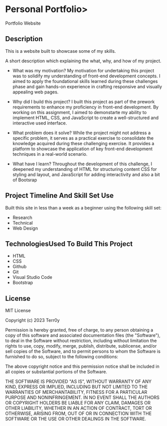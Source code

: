 # Personal Portfolio>
Portfolio Website


## Description
This is a website built to showcase some of my skills.

A short description which explaining the what, why, and how of my project. 

- What was my motivation?
   My motivation for undertaking this project was to solidify my understanding of front-end development concepts. I aimed to apply the foundational skills learned during these challenges phase and gain hands-on experience in crafting responsive and visually appealing web pages.

- Why did I build this project? 
   I built this project as part of the prework requirements to enhance my proficiency in front-end development. By working on this assignment, I aimed to demonstarte my ability to implement HTML, CSS, and JavaScript to create a well-structured and interactive used interface.

- What problem does it solve?
   While the project might not address a specific problem, it serves as a practical exercise to consolidate the knowledge acquired during these challenging exercise. It provides a platform to showcase the application of key front-end development techniques in a real-world scenario.

- What have I learn?
   Throughout the development of this challenge, I deepened my understanding of HTML for structuring content CSS for styling and layout, and JavaScript for adding interactivity and also a bit of Bootsrap
  
## Project Timeline And Skill Set Use
Built thiis site in less than a week as a beginner using the following skill set:
* Research
* Technical
* Web Design


## TechnologiesUsed To Build This Project
* HTML
* CSS
* Github
* Git
* Visual Studio Code
* Bootstrap


## License

MIT License

Copyright (c) 2023 Terr0y

Permission is hereby granted, free of charge, to any person obtaining a copy
of this software and associated documentation files (the "Software"), to deal
in the Software without restriction, including without limitation the rights
to use, copy, modify, merge, publish, distribute, sublicense, and/or sell
copies of the Software, and to permit persons to whom the Software is
furnished to do so, subject to the following conditions:

The above copyright notice and this permission notice shall be included in all
copies or substantial portions of the Software.

THE SOFTWARE IS PROVIDED "AS IS", WITHOUT WARRANTY OF ANY KIND, EXPRESS OR
IMPLIED, INCLUDING BUT NOT LIMITED TO THE WARRANTIES OF MERCHANTABILITY,
FITNESS FOR A PARTICULAR PURPOSE AND NONINFRINGEMENT. IN NO EVENT SHALL THE
AUTHORS OR COPYRIGHT HOLDERS BE LIABLE FOR ANY CLAIM, DAMAGES OR OTHER
LIABILITY, WHETHER IN AN ACTION OF CONTRACT, TORT OR OTHERWISE, ARISING FROM,
OUT OF OR IN CONNECTION WITH THE SOFTWARE OR THE USE OR OTHER DEALINGS IN THE
SOFTWARE.